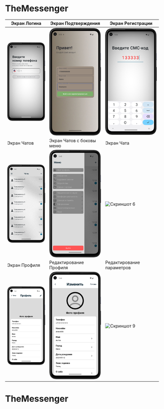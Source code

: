 # TheMessenger
| Экран Логина | Экран Подтверждения | Экран Регистрации |
| --- | --- | --- |
| ![Скриншот 1](LoginScreen.png) | ![Скриншот 2](RegisterScreen.png) | ![Скриншот 3](ConfirmScreen.png) |
| Экран Чатов | Экран Чатов с боковы меню | Экран Чата |
| ![Скриншот 4](ChatsScreen.png) | ![Скриншот 5](ChatsScreen2.png) | ![Скриншот 6](Chatcreen.png) |
| Экран Профиля | Редактирование Профиля | Редактирование параметров |
| ![Скриншот 7](ProfileScreen.png) | ![Скриншот 8](EditProfileScreen.png) | ![Скриншот 9](EditParamsScreen.png) |
# TheMessenger
